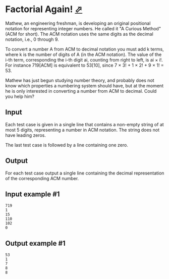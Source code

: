 # Factorial Again! [⬀](https://www.e-olymp.com/en/contests/9680/problems/85031)
Mathew, an engineering freshman, is developing an original positional notation for representing integer numbers. He called it "A Curious Method" (ACM for short). The ACM notation uses the same digits as the decimal notation, i.e., 0 through 9.

To convert a number A from ACM to decimal notation you must add k terms, where k is the number of digits of A (in the ACM notation). The value of the i-th term, corresponding the i-th digit ai, counting from right to left, is ai × i!. For instance 719[ACM] is equivalent to 53[10], since 7 × 3! + 1 × 2! + 9 × 1! = 53.

Mathew has just begun studying number theory, and probably does not know which properties a numbering system should have, but at the moment he is only interested in converting a number from ACM to decimal. Could you help him?

## Input
Each test case is given in a single line that contains a non-empty string of at most 5 digits, representing a number in ACM notation. The string does not have leading zeros.

The last test case is followed by a line containing one zero.

## Output
For each test case output a single line containing the decimal representation of the corresponding ACM number.

## Input example #1
```
719
1
15
110
102
0
```

## Output example #1
```
53
1
7
8
8
```
